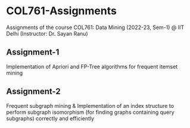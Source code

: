 # COL761-Assignments
Assignments of the course COL761: Data Mining (2022-23, Sem-1) @ IIT Delhi (Instructor: Dr. Sayan Ranu)

## Assignment-1
Implementation of Apriori and FP-Tree algorithms for frequent itemset mining 

## Assignment-2
Frequent subgraph mining & Implementation of an index structure to perform subgraph isomorphism (for finding graphs containing query subgraphs) correctly and efficiently

